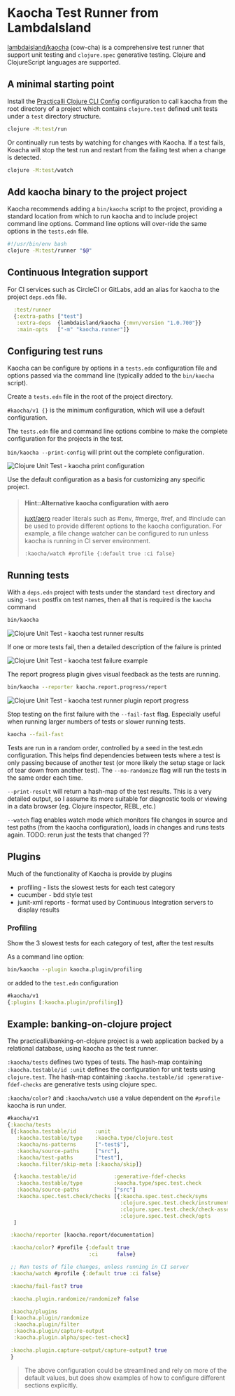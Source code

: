 # Kaocha Test Runner from LambdaIsland

[lambdaisland/kaocha](https://github.com/lambdaisland/kaocha) (cow-cha) is a comprehensive test runner that support unit testing and `clojure.spec` generative testing.  Clojure and ClojureScript languages are supported.

## A minimal starting point

Install the [Practicalli Clojure CLI Config]( /clojure/clojure-cli/install/community-tools.md) configuration to call kaocha from the root directory of a project which contains `clojure.test` defined unit tests under a `test` directory structure.

```bash
clojure -M:test/run
```

Or continually run tests by watching for changes with Kaocha.  If a test fails, Koacha will stop the test run and restart from the failing test when a change is detected.

```bash
clojure -M:test/watch
```


## Add kaocha binary to the project project

Kaocha recommends adding a `bin/kaocha` script to the project, providing a standard location from which to run kaocha and to include project command line options.  Command line options will over-ride the same options in the `tests.edn` file.

```bash
#!/usr/bin/env bash
clojure -M:test/runner "$@"
```


## Continuous Integration support

For CI services such as CircleCI or GitLabs, add an alias for kaocha to the project `deps.edn` file.

```clojure
  :test/runner
  {:extra-paths ["test"]
   :extra-deps  {lambdaisland/kaocha {:mvn/version "1.0.700"}}
   :main-opts   ["-m" "kaocha.runner"]}
```


## Configuring test runs

Kaocha can be configure by options in a `tests.edn` configuration file and options passed via the command line (typically added to the `bin/kaocha` script).

Create a `tests.edn` file in the root of the project directory.

`#kaocha/v1 {}` is the minimum configuration, which will use a default configuration.

The `tests.edn` file and command line options combine to make the complete configuration for the projects in the test.

`bin/kaocha --print-config` will print out the complete configuration.

![Clojure Unit Test - kaocha print configuration](/images/clojure-unit-test-kaocha-config-print.png)

Use the default configuration as a basis for customizing any specific project.

> #### Hint::Alternative kaocha configuration with aero
> [juxt/aero](https://github.com/juxt/aero) reader literals such as #env, #merge, #ref, and #include can be used to provide different options to the kaocha configuration. For example, a file change watcher can be configured to run unless kaocha is running in CI server environment.
>
> `:kaocha/watch #profile {:default true :ci false}`


## Running tests

With a `deps.edn` project with tests under the standard `test` directory and using `-test` postfix on test names, then all that is required is the `kaocha` command

```bash
bin/kaocha
```

![Clojure Unit Test - kaocha test runner results](/images/clojure-unit-test-kaocha-run-results.png)


If one or more tests fail, then a detailed description of the failure is printed

![Clojure Unit Test - kaocha test failure example](/images/clojure-unit-test-kaocha-fail-example.png)

The report progress plugin gives visual feedback as the tests are running.

```bash
bin/kaocha --reporter kaocha.report.progress/report
```

![Clojure Unit Test - kaocha test runner plugin report progress](/images/clojure-unit-test-kaocha-plugin-report-progress-results.png)

Stop testing on the first failure with the `--fail-fast` flag.  Especially useful when running larger numbers of tests or slower running tests.

```bash
kaocha --fail-fast
```

Tests are run in a random order, controlled by a seed in the test.edn configuration.  This helps find dependencies between tests where a test is only passing because of another test (or more likely the setup stage or lack of tear down from another test).  The `--no-randomize` flag will run the tests in the same order each time.

`--print-result` will return a hash-map of the test results.  This is a very detailed output, so I assume its more suitable for diagnostic tools or viewing in a data browser (eg. Clojure inspector, REBL, etc.)

`--watch` flag enables watch mode which monitors file changes in source and test paths (from the kaocha configuration), loads in changes and runs tests again.  TODO: rerun just the tests that changed ??

## Plugins

Much of the functionality of Kaocha is provide by plugins

* profiling - lists the slowest tests for each test category
* cucumber - bdd style test
* junit-xml reports - format used by Continuous Integration servers to display results


### Profiling

Show the 3 slowest tests for each category of test, after the test results

As a command line option:
```bash
bin/kaocha --plugin kaocha.plugin/profiling
```
or added to the `test.edn` configuration
```clojure
#kaocha/v1
{:plugins [:kaocha.plugin/profiling]}
```

## Example: banking-on-clojure project

The practicalli/banking-on-clojure project is a web application backed by a relational database, using kaocha as the test runner.

`:kaocha/tests` defines two types of tests.  The hash-map containing `:kaocha.testable/id :unit` defines the configuration for unit tests using `clojure.test`.  The hash-map containing `:kaocha.testable/id :generative-fdef-checks` are generative tests using clojure spec.

`:kaocha/color?` and `:kaocha/watch` use a value dependent on the `#profile` kaocha is run under.

```clojure
#kaocha/v1
{:kaocha/tests
 [{:kaocha.testable/id      :unit
   :kaocha.testable/type    :kaocha.type/clojure.test
   :kaocha/ns-patterns      ["-test$"],
   :kaocha/source-paths     ["src"],
   :kaocha/test-paths       ["test"],
   :kaocha.filter/skip-meta [:kaocha/skip]}

  {:kaocha.testable/id            :generative-fdef-checks
   :kaocha.testable/type          :kaocha.type/spec.test.check
   :kaocha/source-paths           ["src"]
   :kaocha.spec.test.check/checks [{:kaocha.spec.test.check/syms            :all-fdefs
                                    :clojure.spec.test.check/instrument?    true
                                    :clojure.spec.test.check/check-asserts? true
                                    :clojure.spec.test.check/opts           {:num-tests 10}}]}
  ]

 :kaocha/reporter [kaocha.report/documentation]

 :kaocha/color? #profile {:default true
                          :ci      false}

 ;; Run tests of file changes, unless running in CI server
 :kaocha/watch #profile {:default true :ci false}

 :kaocha/fail-fast? true

 :kaocha.plugin.randomize/randomize? false

 :kaocha/plugins
 [:kaocha.plugin/randomize
  :kaocha.plugin/filter
  :kaocha.plugin/capture-output
  :kaocha.plugin.alpha/spec-test-check]

 :kaocha.plugin.capture-output/capture-output? true
 }
```

> The above configuration could be streamlined and rely on more of the default values, but does show examples of how to configure different sections explicitly.
